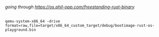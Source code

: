 ###### going through https://os.phil-opp.com/freestanding-rust-binary

```
qemu-system-x86_64 -drive format=raw,file=target/x86_64_custom_target/debug/bootimage-rust-os-playground.bin
```
